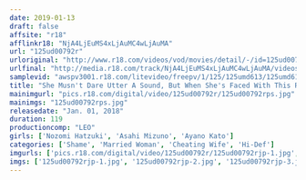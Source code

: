 ```yaml
---
date: 2019-01-13
draft: false
affsite: "r18"
afflinkr18: "NjA4LjEuMS4xLjAuMC4wLjAuMA"
url: "125ud00792r"
urloriginal: "http://www.r18.com/videos/vod/movies/detail/-/id=125ud00792r"
urlfinal: "http://media.r18.com/track/NjA4LjEuMS4xLjAuMC4wLjAuMA/videos/vod/movies/detail/-/id=125ud00792r"
samplevid: "awspv3001.r18.com/litevideo/freepv/1/125/125umd613/125umd613_dmb_w.mp4"
title: "She Musn't Dare Utter A Sound, But When She's Faced With This Rock Hard Cock, It Fills Her With Shame, But At The Same Time It Awakens All Of Her Repressed Lust, And Now This Horny Housewife Is Trying To Bite Her Tongue While Going Cum Crazy!! 3"
mainimgurl: "pics.r18.com/digital/video/125ud00792r/125ud00792rps.jpg"
mainimgs: "125ud00792rps.jpg"
releasedate: "Jan. 01, 2018"
duration: 119
productioncomp: "LEO"
girls: ['Nozomi Hatzuki', 'Asahi Mizuno', 'Ayano Kato']
categories: ['Shame', 'Married Woman', 'Cheating Wife', 'Hi-Def']
imgurls: ['pics.r18.com/digital/video/125ud00792r/125ud00792rjp-1.jpg', 'pics.r18.com/digital/video/125ud00792r/125ud00792rjp-2.jpg', 'pics.r18.com/digital/video/125ud00792r/125ud00792rjp-3.jpg', 'pics.r18.com/digital/video/125ud00792r/125ud00792rjp-4.jpg', 'pics.r18.com/digital/video/125ud00792r/125ud00792rjp-5.jpg', 'pics.r18.com/digital/video/125ud00792r/125ud00792rjp-6.jpg', 'pics.r18.com/digital/video/125ud00792r/125ud00792rjp-7.jpg', 'pics.r18.com/digital/video/125ud00792r/125ud00792rjp-8.jpg', 'pics.r18.com/digital/video/125ud00792r/125ud00792rjp-9.jpg', 'pics.r18.com/digital/video/125ud00792r/125ud00792rjp-10.jpg', 'pics.r18.com/digital/video/125ud00792r/125ud00792rjp-11.jpg', 'pics.r18.com/digital/video/125ud00792r/125ud00792rjp-12.jpg', 'pics.r18.com/digital/video/125ud00792r/125ud00792rjp-13.jpg', 'pics.r18.com/digital/video/125ud00792r/125ud00792rjp-14.jpg', 'pics.r18.com/digital/video/125ud00792r/125ud00792rjp-15.jpg', 'pics.r18.com/digital/video/125ud00792r/125ud00792rjp-16.jpg', 'pics.r18.com/digital/video/125ud00792r/125ud00792rjp-17.jpg', 'pics.r18.com/digital/video/125ud00792r/125ud00792rjp-18.jpg', 'pics.r18.com/digital/video/125ud00792r/125ud00792rjp-19.jpg', 'pics.r18.com/digital/video/125ud00792r/125ud00792rjp-20.jpg']
imgs: ['125ud00792rjp-1.jpg', '125ud00792rjp-2.jpg', '125ud00792rjp-3.jpg', '125ud00792rjp-4.jpg', '125ud00792rjp-5.jpg', '125ud00792rjp-6.jpg', '125ud00792rjp-7.jpg', '125ud00792rjp-8.jpg', '125ud00792rjp-9.jpg', '125ud00792rjp-10.jpg', '125ud00792rjp-11.jpg', '125ud00792rjp-12.jpg', '125ud00792rjp-13.jpg', '125ud00792rjp-14.jpg', '125ud00792rjp-15.jpg', '125ud00792rjp-16.jpg', '125ud00792rjp-17.jpg', '125ud00792rjp-18.jpg', '125ud00792rjp-19.jpg', '125ud00792rjp-20.jpg']
---
```

